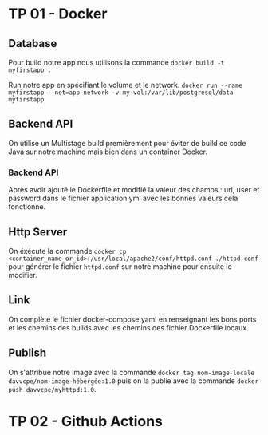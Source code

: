 # TP 01 - Docker

## Database

Pour build notre app nous utilisons la commande
`docker build -t myfirstapp .`

Run notre app en spécifiant le volume et le network.
`docker run --name myfirstapp --net=app-network -v my-vol:/var/lib/postgresql/data myfirstapp`

## Backend API

On utilise un Multistage build premièrement pour éviter de build ce code Java sur notre machine mais bien dans un container Docker.

### Backend API

Après avoir ajouté le Dockerfile et modifié la valeur des champs : url, user et password dans le fichier application.yml avec les bonnes valeurs cela fonctionne.

## Http Server

On éxécute la commande `docker cp <container_name_or_id>:/usr/local/apache2/conf/httpd.conf ./httpd.conf` pour générer le fichier `httpd.conf` sur notre machine pour ensuite le modifier.

## Link

On complète le fichier docker-compose.yaml en renseignant les bons ports et les chemins des builds avec les chemins des fichier Dockerfile locaux.

## Publish

On s'attribue notre image avec la commande `docker tag nom-image-locale davvcpe/nom-image-hébergée:1.0` puis on la publie avec la commande `docker push davvcpe/myhttpd:1.0`.

# TP 02 - Github Actions
